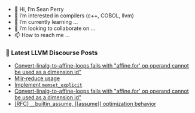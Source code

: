 - 👋 Hi, I’m Sean Perry
- 👀 I’m interested in compilers (c++, COBOL, llvm)
- 🌱 I’m currently learning ...
- 💞️ I’m looking to collaborate on ...
- 📫 How to reach me ...

<!---
s66perry/s66perry is a ✨ special ✨ repository because its `README.md` (this file) appears on your GitHub profile.
You can click the Preview link to take a look at your changes.
--->
### 📕 Latest LLVM Discourse Posts

<!-- DISCOURSE-LLVM:START -->
- [Convert-linalg-to-affine-loops fails with &quot;affine.for&#39; op operand cannot be used as a dimension id&quot;](https://discourse.llvm.org/t/convert-linalg-to-affine-loops-fails-with-affine-for-op-operand-cannot-be-used-as-a-dimension-id/77458#post_2)
- [Mlir-reduce usage](https://discourse.llvm.org/t/mlir-reduce-usage/77437#post_9)
- [Implement `memset_explicit`](https://discourse.llvm.org/t/implement-memset-explicit/77312?page=2#post_26)
- [Convert-linalg-to-affine-loops fails with &quot;affine.for&#39; op operand cannot be used as a dimension id&quot;](https://discourse.llvm.org/t/convert-linalg-to-affine-loops-fails-with-affine-for-op-operand-cannot-be-used-as-a-dimension-id/77458#post_1)
- [[RFC] __builtin_assume, [[assume]] optimization behavior](https://discourse.llvm.org/t/rfc-builtin-assume-assume-optimization-behavior/76943?page=3#post_42)
<!-- DISCOURSE-LLVM:END -->
